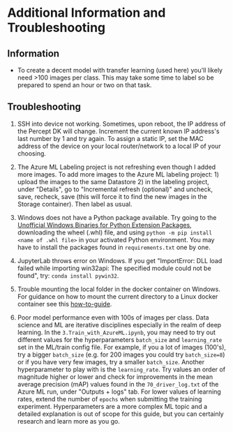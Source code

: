 # Additional Information and Troubleshooting

## Information

- To create a decent model with transfer learning (used here) you'll likely need >100 images per class.  This may take some time to label so be prepared to spend an hour or two on that task.

## Troubleshooting

1. SSH into device not working. Sometimes, upon reboot, the IP address of the Percept DK will change.  Increment the current known IP address's last number by 1 and try again.  To assign a static IP, set the MAC address of the device on your local router/network to a local IP of your choosing.

2. The Azure ML Labeling project is not refreshing even though I added more images.  To add more images to the Azure ML labeling project: 1) upload the images to the same Datastore 2) in the labeling project, under "Details", go to "Incremental refresh (optional)" and uncheck, save, recheck, save (this will force it to find the new images in the Storage container).  Then label as usual.

3. Windows does not have a Python package available.  Try going to the [Unofficial Windows Binaries for Python Extension Packages](https://www.lfd.uci.edu/~gohlke/pythonlibs/), downloading the wheel (.whl) file, and using `python -m pip install <name of .whl file>` in your activated Python environment.  You may have to install the packages found in `requirements.txt` one by one.

4. JupyterLab throws error on Windows.  If you get "ImportError: DLL load failed while importing win32api: The specified module could not be found", try: `conda install pywin32`.

5. Trouble mounting the local folder in the docker container on Windows.  For guidance on how to mount the current directory to a Linux docker container see this [how-to-guide](https://rominirani.com/docker-on-windows-mounting-host-directories-d96f3f056a2c).

6. Poor model performance even with 100s of images per class.  Data science and ML are iterative disciplines especially in the realm of deep learning.  In the `3.Train_with_AzureML.ipynb`, you may need to try out different values for the hyperparameters `batch_size` and `learning_rate` set in the ML/train config file.  For example, if you a lot of images (100's), try a bigger `batch_size` (e.g. for 200 images you could try `batch_size=8`) or if you have very few images, try a smaller `batch_size`.  Another hyperparameter to play with is the `learning_rate`.  Try values an order of magnitude higher or lower and check for improvements in the mean average precision (mAP) values found in the `70_driver_log.txt` of the Azure ML run, under "Outputs + logs" tab.  For lower values of learning rates, extend the number of `epochs` when submitting the training experiment.  Hyperparameters are a more complex ML topic and a detailed explanation is out of scope for this guide, but you can certainly research and learn more as you go.